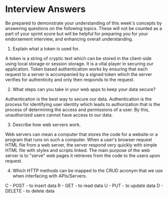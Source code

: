 # Interview Answers
Be prepared to demonstrate your understanding of this week's concepts by answering questions on the following topics. These will not be counted as a part of your sprint score but will be helpful for preparing you for your endorsement interview, and enhancing overall understanding.


1. Explain what a token is used for.

A token is a string of cryptic text which can be stored in the client-side using local storage or session storage. It is a vital player in securing our application. Token based authentication works by ensuring that each request to a server is accompanied by a signed token which the server verifies for authenticity and only then responds to the request.

2. What steps can you take in your web apps to keep your data secure?

Authentication is the best way to secure our data. Authentication is the process for identifying user identity which leads to authorization that is the process of determining the access and permissions of a user. By this, unauthorized users cannot have access to our data.

3. Describe how web servers work.

Web servers can mean a computer that stores the code for a website or a program that runs on such a computer. When a user's browser request HTML file from a web server, the server respond very quickly with simple HTML file with styles and scripts linked. The main purpose of the web server is to "serve" web pages it retrieves from the code to the users upon request.

4. Which HTTP methods can be mapped to the CRUD acronym that we use when interfacing with APIs/Servers.

C - POST - to insert data
R - GET - to read data
U - PUT - to update data
D - DELETE - to delete data